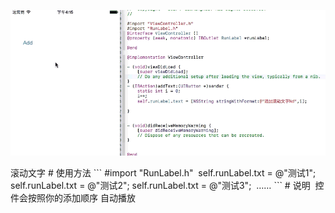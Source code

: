 <p align="center" >
<img src="RunLabel.gif" title="RunLabel" float=left>
</p>
滚动文字
# 使用方法
```
  #import "RunLabel.h"
  self.runLabel.txt = @"测试1";
  self.runLabel.txt = @"测试2";
  self.runLabel.txt = @"测试3";
  ……
```
# 说明
  控件会按照你的添加顺序 自动播放
